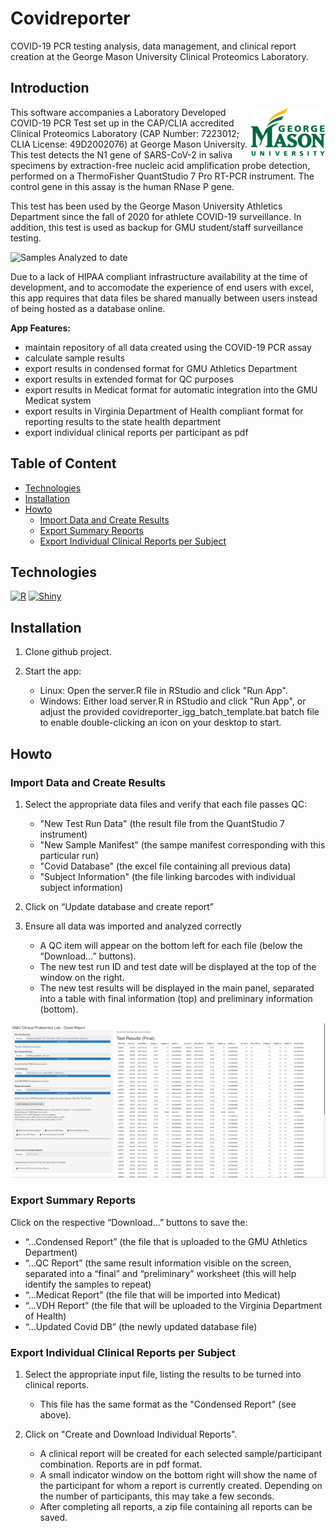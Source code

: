 # Covidreporter

COVID-19 PCR testing analysis, data management, and clinical report creation at the George Mason University Clinical Proteomics Laboratory.

## Introduction

<img align="right" src="readme_images/GMU_PLogo_4CP_small.png">

This software accompanies a Laboratory Developed COVID-19 PCR Test set up in the CAP/CLIA accredited Clinical Proteomics Laboratory (CAP Number: 7223012; CLIA License: 49D2002076) at George Mason University. This test detects the N1 gene of SARS-CoV-2 in saliva specimens by extraction-free nucleic acid amplification probe detection, performed on a ThermoFisher QuantStudio 7 Pro RT-PCR instrument. The control gene in this assay is the
human RNase P gene.

This test has been used by the George Mason University Athletics Department since the fall of 2020 for athlete COVID-19 surveillance. In addition, this test is used as backup for GMU student/staff surveillance testing.

![Samples Analyzed to date](https://img.shields.io/badge/Samples%20Analyzed-28166-brightgreen?style=for-the-badge&logo=appveyor)

Due to a lack of HIPAA compliant infrastructure availability at the time of development, and to accomodate the experience of end users with excel, this app requires that data files be shared manually between users instead of being hosted as a database online.

**App Features:**

* maintain repository of all data created using the COVID-19 PCR assay
* calculate sample results
* export results in condensed format for GMU Athletics Department
* export results in extended format for QC purposes
* export results in Medicat format for automatic integration into the GMU Medicat system
* export results in Virginia Department of Health compliant format for reporting results to the state health department
* export individual clinical reports per participant as pdf

## Table of Content

* [Technologies](#technologies)
* [Installation](#installation)
* [Howto](#howto)
	* [Import Data and Create Results](#import-data-and-create-results)
	* [Export Summary Reports](#export-summary-reports)
	* [Export Individual Clinical Reports per Subject](#export-individual-clinical-reports-per-subject)

## Technologies

[![R](https://img.shields.io/badge/R-4.05-blue)](https://cran.r-project.org/)
[![Shiny](https://img.shields.io/badge/Shiny-1.6.0-blue)](https://shiny.rstudio.com/)

## Installation

1. Clone github project.

2. Start the app:
    *  Linux: Open the server.R file in RStudio and click "Run App".
    *  Windows: Either load server.R in RStudio and click "Run App", or adjust the provided covidreporter_igg_batch_template.bat batch file to enable double-clicking an icon on your desktop to start.

## Howto

### Import Data and Create Results

1. Select the appropriate data files and verify that each file passes QC:
   * "New Test Run Data" (the result file from the QuantStudio 7 instrument)
   * "New Sample Manifest" (the sampe manifest corresponding with this particular run)
   * "Covid Database" (the excel file containing all previous data)
   * "Subject Information" (the file linking barcodes with individual subject information)

2. Click on “Update database and create report”

3. Ensure all data was imported and analyzed correctly
   * A QC item will appear on the bottom left for each file (below the “Download…” buttons).
   * The new test run ID and test date will be displayed at the top of the window on the right.
   * The new test results will be displayed in the main panel, separated into a table with final information (top) and preliminary information (bottom).

![Screenshot](readme_images/screenshot_01.png)

### Export Summary Reports

Click on the respective “Download…” buttons to save the:
   * “…Condensed Report” (the file that is uploaded to the GMU Athletics Department)
   * “…QC Report” (the same result information visible on the screen, separated into a “final” and “preliminary” worksheet (this will help identify the samples to repeat)
   * “…Medicat Report” (the file that will be imported into Medicat)
   * “…VDH Report” (the file that will be uploaded to the Virginia Department of Health)
   * “…Updated Covid DB” (the newly updated database file)

### Export Individual Clinical Reports per Subject

1. Select the appropriate input file, listing the results to be turned into clinical reports.
   * This file has the same format as the "Condensed Report" (see above).

2. Click on "Create and Download Individual Reports".
   * A clinical report will be created for each selected sample/participant combination. Reports are in pdf format.
   * A small indicator window on the bottom right will show the name of the participant for whom a report is currently created. Depending on the number of participants, this may take a few seconds.
   * After completing all reports, a zip file containing all reports can be saved.